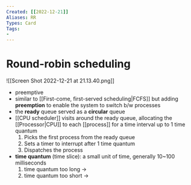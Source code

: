 ```yaml
---
Created: [[2022-12-21]]
Aliases: RR
Types: Card
Tags: 
- 
---
```

# Round-robin scheduling
![[Screen Shot 2022-12-21 at 21.13.40.png]]
- preemptive
- similar to [[First-come, first-served scheduling|FCFS]] but adding **preemption** to enable the system to switch b/w processes
- the **ready** queue served as a **circular** queue
- [[CPU scheduler]] visits around the ready queue, allocating the [[Processor|CPU]] to each [[process]] for a time interval up to 1 time quantum
  1. Picks the first process from the ready queue
  2. Sets a timer to interrupt after 1 time quantum
  3. Dispatches the process
- **time quantum** (time slice): a small unit of time, generally 10~100 milliseconds
  1. time quantum too long → 
  2. time quantum too short → 